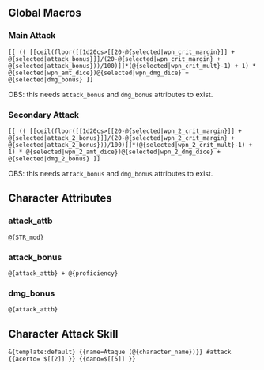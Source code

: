 ## Global Macros
### Main Attack
```
[[ (( [[ceil(floor([[1d20cs>[[20-@{selected|wpn_crit_margin}]] + @{selected|attack_bonus}]]/(20-@{selected|wpn_crit_margin} + @{selected|attack_bonus}))/100)]]*(@{selected|wpn_crit_mult}-1) + 1) * @{selected|wpn_amt_dice})@{selected|wpn_dmg_dice} + @{selected|dmg_bonus} ]]
```
OBS: this needs `attack_bonus` and `dmg_bonus` attributes to exist.
### Secondary Attack
```
[[ (( [[ceil(floor([[1d20cs>[[20-@{selected|wpn_2_crit_margin}]] + @{selected|attack_2_bonus}]]/(20-@{selected|wpn_2_crit_margin} + @{selected|attack_2_bonus}))/100)]]*(@{selected|wpn_2_crit_mult}-1) + 1) * @{selected|wpn_2_amt_dice})@{selected|wpn_2_dmg_dice} + @{selected|dmg_2_bonus} ]]
```
OBS: this needs `attack_bonus` and `dmg_bonus` attributes to exist.

## Character Attributes
### attack_attb
```
@{STR_mod}
```
### attack_bonus
```
@{attack_attb} + @{proficiency}
```
### dmg_bonus
```
@{attack_attb}
```
## Character Attack Skill
```
&{template:default} {{name=Ataque (@{character_name})}} #attack {{acerto= $[[2]] }} {{dano=$[[5]] }}
```
